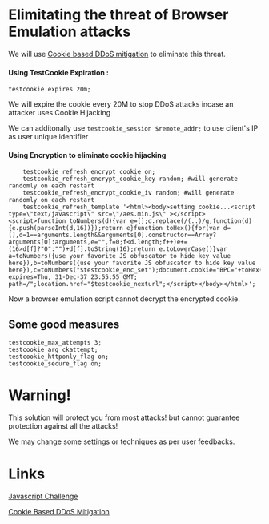 # Elimitating the threat of Browser Emulation attacks

We will use [Cookie based DDoS mitigation](#Links) to eliminate this threat.

#### Using TestCookie Expiration : 

```testcookie expires 20m;```

We will expire the cookie every 20M to stop DDoS attacks incase an attacker uses Cookie Hijacking 

We can additonally use ```testcookie_session $remote_addr;```  to use client's IP as user unique identifier

#### Using Encryption to eliminate cookie hijacking

```    testcookie_redirect_via_refresh on;
    testcookie_refresh_encrypt_cookie on;
    testcookie_refresh_encrypt_cookie_key random; #will generate randomly on each restart
    testcookie_refresh_encrypt_cookie_iv random; #will generate randomly on each restart
    testcookie_refresh_template '<html><body>setting cookie...<script type=\"text/javascript\" src=\"/aes.min.js\" ></script><script>function toNumbers(d){var e=[];d.replace(/(..)/g,function(d){e.push(parseInt(d,16))});return e}function toHex(){for(var d=[],d=1==arguments.length&&arguments[0].constructor==Array?arguments[0]:arguments,e="",f=0;f<d.length;f++)e+=(16>d[f]?"0":"")+d[f].toString(16);return e.toLowerCase()}var a=toNumbers({use your favorite JS obfuscator to hide key value here}),b=toNumbers({use your favorite JS obfuscator to hide key value here}),c=toNumbers("$testcookie_enc_set");document.cookie="BPC="+toHex(slowAES.decrypt(c,2,a,b))+"; expires=Thu, 31-Dec-37 23:55:55 GMT; path=/";location.href="$testcookie_nexturl";</script></body></html>';
```

Now a browser emulation script cannot decrypt the encrypted cookie.

## Some good measures

``` 
testcookie_max_attempts 3; 
testcookie_arg ckattempt;
testcookie_httponly_flag on;
testcookie_secure_flag on;
```

# Warning!

This solution will protect you from most attacks! but cannot guarantee protection against all the attacks!

We may change some settings or techniques as per user feedbacks.

# Links
[Javascript Challenge](https://nginx-extras.getpagespeed.com/modules/js-challenge/)

[Cookie Based DDoS Mitigation](https://nginx-extras.getpagespeed.com/modules/testcookie/)